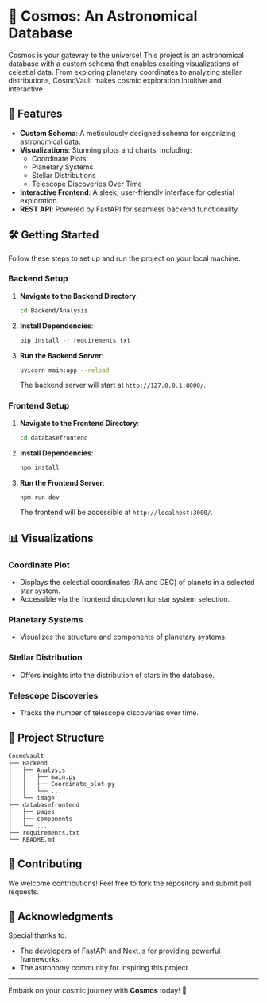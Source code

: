 # 🌌 Cosmos: An Astronomical Database

Cosmos is your gateway to the universe! This project is an astronomical database with a custom schema that enables exciting visualizations of celestial data. From exploring planetary coordinates to analyzing stellar distributions, CosmoVault makes cosmic exploration intuitive and interactive.

## 🚀 Features

- **Custom Schema**: A meticulously designed schema for organizing astronomical data.
- **Visualizations**: Stunning plots and charts, including:
  - Coordinate Plots
  - Planetary Systems
  - Stellar Distributions
  - Telescope Discoveries Over Time
- **Interactive Frontend**: A sleek, user-friendly interface for celestial exploration.
- **REST API**: Powered by FastAPI for seamless backend functionality.

## 🛠️ Getting Started

Follow these steps to set up and run the project on your local machine.

### Backend Setup

1. **Navigate to the Backend Directory**:
   ```bash
   cd Backend/Analysis
   ```

2. **Install Dependencies**:
   ```bash
   pip install -r requirements.txt
   ```

3. **Run the Backend Server**:
   ```bash
   uvicorn main:app --reload
   ```

   The backend server will start at `http://127.0.0.1:8000/`.

### Frontend Setup

1. **Navigate to the Frontend Directory**:
   ```bash
   cd databasefrontend
   ```

2. **Install Dependencies**:
   ```bash
   npm install
   ```

3. **Run the Frontend Server**:
   ```bash
   npm run dev
   ```

   The frontend will be accessible at `http://localhost:3000/`.

## 📊 Visualizations

### Coordinate Plot
- Displays the celestial coordinates (RA and DEC) of planets in a selected star system.
- Accessible via the frontend dropdown for star system selection.

### Planetary Systems
- Visualizes the structure and components of planetary systems.

### Stellar Distribution
- Offers insights into the distribution of stars in the database.

### Telescope Discoveries
- Tracks the number of telescope discoveries over time.

## 📂 Project Structure

```
CosmoVault
├── Backend
│   ├── Analysis
│   │   ├── main.py
│   │   ├── Coordinate_plot.py
│   │   └── ...
│   └── image
├── databasefrontend
│   ├── pages
│   ├── components
│   └── ...
├── requirements.txt
└── README.md
```

## 🤝 Contributing

We welcome contributions! Feel free to fork the repository and submit pull requests.


## 🌠 Acknowledgments

Special thanks to:
- The developers of FastAPI and Next.js for providing powerful frameworks.
- The astronomy community for inspiring this project.

---

Embark on your cosmic journey with **Cosmos** today! 🚀
